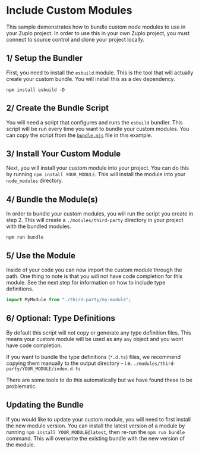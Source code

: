 # Include Custom Modules

This sample demonstrates how to bundle custom node modules to use in your Zuplo project. In order to use this in your own Zuplo project, you must connect to source control and clone your project locally.

## 1/ Setup the Bundler

First, you need to install the `esbuild` module. This is the tool that will actually create your custom bundle. You will install this as a dev dependency.

```
npm install esbuild -D
```

## 2/ Create the Bundle Script

You will need a script that configures and runs the `esbuild` bundler. This script will be run every time you want to bundle your custom modules. You can copy the script from the [`bundle.mjs`](./bundle.mjs) file in this example.

## 3/ Install Your Custom Module

Next, you will install your custom module into your project. You can do this by running `npm install YOUR_MODULE`. This will install the module into your `node_modules` directory.

## 4/ Bundle the Module(s)

In order to bundle your custom modules, you will run the script you create in step 2. This will create a `./modules/third-party` directory in your project with the bundled modules.

```
npm run bundle
```

## 5/ Use the Module

Inside of your code you can now import the custom module through the path. One thing to note is that you will not have code completion for this module. See the next step for information on how to include type definitions.

```ts
import MyModule from "./third-party/my-module";
```

## 6/ Optional: Type Definitions

By default this script will not copy or generate any type definition files. This means your custom module will be used as any `any` object and you wont have code completion.

If you want to bundle the type definitions (`*.d.ts`) files, we recommend copying them manually to the output directory - i.e. `./modules/third-party/YOUR_MODULE/index.d.ts`

There are some tools to do this automatically but we have found these to be problematic.

## Updating the Bundle

If you would like to update your custom module, you will need to first install the new module version. You can install the latest version of a module by running `npm install YOUR_MODULE@latest`, then re-run the `npm run bundle` command. This will overwrite the existing bundle with the new version of the module.
